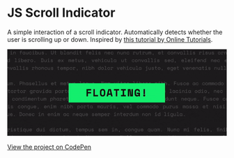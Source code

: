 # JS Scroll Indicator
A simple interaction of a scroll indicator. Automatically detects whether the user is scrolling up or down. Inspired by [this tutorial by Online Tutorials](https://youtu.be/IyfEb1_ZBrI).

![A GIF animation of a green scroll indicator that changes on user scroll](https://github.com/pleasedonotdisturb/js-scroll-indicator/blob/main/scroll-indicator-proj-preview.gif?raw=true)

[View the project on CodePen](https://codepen.io/pleasedonotdisturb/full/rNrrQgd)
